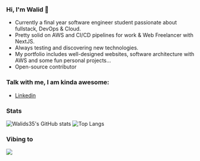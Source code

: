 ### Hi, I'm Walid  👋

- Currently a final year software engineer student passionate about fullstack, DevOps & Cloud.
- Pretty solid on AWS and CI/CD pipelines for work & Web Freelancer with NextJS.
- Always testing and discovering new technologies.
- My portfolio includes well-designed websites, software architecture with AWS and some fun personal projects...
- Open-source contributor 

### Talk with me, I am kinda awesome:
- <a href="https://www.linkedin.com/in/walid-siala-958a41201/">Linkedin</a>

### Stats

![Walids35's GitHub stats](https://github-readme-stats.vercel.app/api?username=Walids35&theme=radical)    ![Top Langs](https://github-readme-stats.vercel.app/api/top-langs/?username=walids35&layout=compact&theme=radical)


### Vibing to

![](https://spotify-github-profile.kittinanx.com/api/view?uid=312fkpbqzcyv7ruipkr6wfcd5pke&cover_image=false&theme=default&show_offline=false&background_color=121212&interchange=false&bar_color=53b14f&bar_color_cover=false)

[linkedin]: https://www.linkedin.com/in/walid-siala-958a41201/

